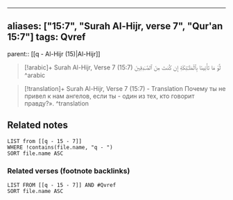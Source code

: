 
---
aliases: ["15:7", "Surah Al-Hijr, verse 7", "Qur'an 15:7"]
tags: Qvref
---

parent:: [[q - Al-Hijr (15)|Al-Hijr]]

> [!arabic]+ Surah Al-Hijr, Verse 7 (15:7)
> <span class="quran-arabic">لَّوْ مَا تَأْتِينَا بِٱلْمَلَـٰٓئِكَةِ إِن كُنتَ مِنَ ٱلصَّـٰدِقِينَ</span>
^arabic

> [!translation]+ Surah Al-Hijr, Verse 7 (15:7) - Translation
> Почему ты не привел к нам ангелов, если ты - один из тех, кто говорит правду?».
^translation



## Related notes
```dataview
LIST from [[q - 15 - 7]]
WHERE !contains(file.name, "q - ")
SORT file.name ASC
```

### Related verses (footnote backlinks)
```dataview
LIST FROM [[q - 15 - 7]] AND #Qvref
SORT file.name ASC
```

